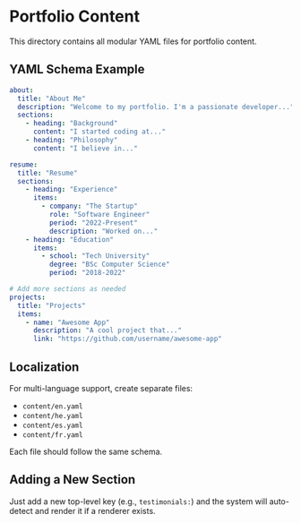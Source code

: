 # Portfolio Content

This directory contains all modular YAML files for portfolio content.

## YAML Schema Example

```yaml
about:
  title: "About Me"
  description: "Welcome to my portfolio. I'm a passionate developer..."
  sections:
    - heading: "Background"
      content: "I started coding at..."
    - heading: "Philosophy"
      content: "I believe in..."

resume:
  title: "Resume"
  sections:
    - heading: "Experience"
      items:
        - company: "The Startup"
          role: "Software Engineer"
          period: "2022-Present"
          description: "Worked on..."
    - heading: "Education"
      items:
        - school: "Tech University"
          degree: "BSc Computer Science"
          period: "2018-2022"

# Add more sections as needed
projects:
  title: "Projects"
  items:
    - name: "Awesome App"
      description: "A cool project that..."
      link: "https://github.com/username/awesome-app"
```

## Localization

For multi-language support, create separate files:
- `content/en.yaml`
- `content/he.yaml`
- `content/es.yaml`
- `content/fr.yaml`

Each file should follow the same schema.

## Adding a New Section
Just add a new top-level key (e.g., `testimonials:`) and the system will auto-detect and render it if a renderer exists. 
